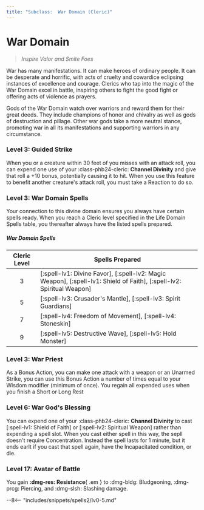 ```yaml
---
title: "Subclass:  War Domain (Cleric)"
---
```


<p style="display:none">
Inspire Valor and Smite Foes
</p>

#  War Domain

> *Inspire Valor and Smite Foes*

War has many manifestations. It can make heroes of ordinary people. It can be desperate and horrific, with acts of cruelty and cowardice eclipsing instances of excellence and courage. Clerics who tap into the magic of the War Domain excel in battle, inspiring others to fight the good fight or offering acts of violence as prayers. 

Gods of the War Domain watch over warriors and reward them for their great deeds. They include champions of honor and chivalry as well as gods of destruction and pillage. Other war gods take a more neutral stance, promoting war in all its manifestations and supporting warriors in any circumstance.

### Level 3: Guided Strike

When you or a creature within 30 feet of you misses with an attack roll, you can expend one use of your :class-phb24-cleric: **Channel Divinity** and give that roll a +10 bonus, potentially causing it to hit. When you use this feature to benefit another creature's attack roll, you must take a Reaction to do so.

### Level 3: War Domain Spells

Your connection to this divine domain ensures you always have certain spells ready. When you reach a Cleric level specified in the Life Domain Spells table, you thereafter always have the listed spells prepared.

##### War Domain Spells

| Cleric Level | Spells Prepared |
| :-: | --- |
| 3 | [:spell-lv1: Divine Favor], [:spell-lv2: Magic Weapon], [:spell-lv1: Shield of Faith], [:spell-lv2: Spiritual Weapon] |
| 5 | [:spell-lv3: Crusader's Mantle], [:spell-lv3: Spirit Guardians] |
| 7 | [:spell-lv4: Freedom of Movement], [:spell-lv4: Stoneskin] |
| 9 | [:spell-lv5: Destructive Wave], [:spell-lv5: Hold Monster] |

### Level 3: War Priest

As a Bonus Action, you can make one attack with a weapon or an Unarmed Strike, you can use this Bonus Action a number of times equal to your Wisdom modifier (minimum of once). You regain all expended uses when you finish a Short or Long Rest

### Level 6: War God's Blessing

You can expend one of your :class-phb24-cleric: **Channel Divinity** to cast [:spell-lv1: Shield of Faith] or [:spell-lv2: Spiritual Weapon] rather than expending a spell slot. When you cast either spell in this way, the sepll doesn't require Concentration. Instead the spell lasts for 1 minute, but it ends earlt if you cast that spell again, have the Incapacitated condition, or die.

### Level 17: Avatar of Battle

You gain **:dmg-res: Resistance**{ .em } to :dmg-bldg: Bludgeoning, :dmg-prcg: Piercing, and :dmg-slsh: Slashing damage.

--8<-- "includes/snippets/spells2/lv0-5.md"